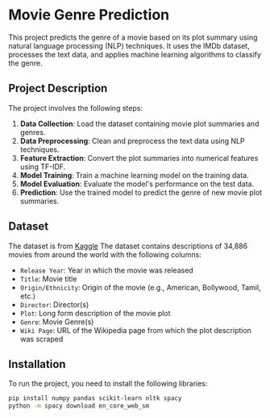 # Movie Genre Prediction

This project predicts the genre of a movie based on its plot summary using natural language processing (NLP) techniques. 
It uses the IMDb dataset, processes the text data, and applies machine learning algorithms to classify the genre.

## Project Description

The project involves the following steps:
1. **Data Collection**: Load the dataset containing movie plot summaries and genres.
2. **Data Preprocessing**: Clean and preprocess the text data using NLP techniques.
3. **Feature Extraction**: Convert the plot summaries into numerical features using TF-IDF.
4. **Model Training**: Train a machine learning model on the training data.
5. **Model Evaluation**: Evaluate the model's performance on the test data.
6. **Prediction**: Use the trained model to predict the genre of new movie plot summaries.

## Dataset
The dataset is from [Kaggle](https://www.kaggle.com/datasets/jrobischon/wikipedia-movie-plots)
The dataset contains descriptions of 34,886 movies from around the world with the following columns:
- `Release Year`: Year in which the movie was released
- `Title`: Movie title
- `Origin/Ethnicity`: Origin of the movie (e.g., American, Bollywood, Tamil, etc.)
- `Director`: Director(s)
- `Plot`: Long form description of the movie plot
- `Genre`: Movie Genre(s)
- `Wiki Page`: URL of the Wikipedia page from which the plot description was scraped

## Installation

To run the project, you need to install the following libraries:

```bash
pip install numpy pandas scikit-learn nltk spacy
python -m spacy download en_core_web_sm
